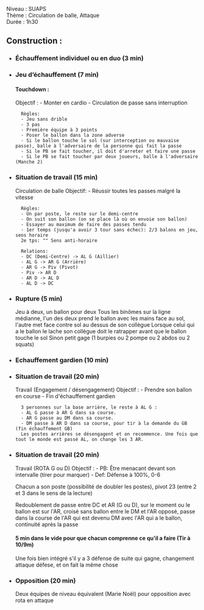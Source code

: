 Niveau : SUAPS <br>
Thème : Circulation de balle, Attaque <br>
Durée : 1h30 <br>

## Construction :
- ### Échauffement individuel ou en duo (3 min)

- ### Jeu d’échauffement (7 min)
	#### Touchdown :
	Objectif :
		- Monter en cardio
		- Circulation de passe sans interruption
	<br>

		Règles: 
		- Jeu sans drible
		- 3 pas
		- Première équipe à 3 points
		- Poser le ballon dans la zone adverse
		- Si le ballon touche le sol (sur interception ou mauvaise passe), balle à l'adversaire de la personne qui fait la passe
		- Si le PB se fait toucher, il doit d'arreter et faire une passe
		- Si le PB se fait toucher par deux joueurs, balle à l'adversaire (Manche 2)

- ### Situation de travail (15 min)
	Circulation de balle
	Objectif:
		- Réussir toutes les passes malgré la vitesse
	<br>

		Règles: 
		- Un par poste, le reste sur le demi-centre
		- On suit son ballon (on se place là où on envoie son ballon)
		- Essayer au maximum de faire des passes tendu
		- 1er temps (jusqu'a avoir 3 tour sans échec): 2/3 balons en jeu, sens horaire
		2e tps: "" Sens anti-horaire

		Relations:
		- DC (Demi-Centre) -> AL G (Aillier)
		- AL G -> AR G (Arrière)
		- AR G -> Piv (Pivot)
		- Piv -> AR D
		- AR D -> AL D
		- AL D -> DC

- ### Rupture (5 min)
	Jeu à deux, un ballon pour deux
	Tous les binômes sur la ligne médianne, l'un des deux prend le ballon avec les mains face au sol, l'autre met face contre sol au dessus de son collègue
	Lorsque celui qui a le ballon le lache son collègue doit le ratrapper avant que le ballon touche le sol 
	Sinon petit gage (1 burpies ou 2 pompe ou 2 abdos ou 2 squats)

- ### Echauffement gardien (10 min)

- ### Situation de travail (20 min)
	Travail (Engagement / désengagement)
	Objectif :
		- Prendre son ballon en course
		- Fin d'échauffement gardien
	<br>

		3 personnes sur la base arrière, le reste à AL G :
		- AL G passe à AR G dans sa course.
		- AR G passe au DM dans sa course.
		- DM passe à AR D dans sa course, pour tir à la demande du GB (fin échauffement GB)
		Les postes arrières se désengagent et on recommence. Une fois que tout le monde est passé AL, on change les 3 AR.


- ### Situation de travail (20 min)
	Travail (ROTA G ou D)
	Objectif :
		- PB: Être menacant devant son intervalle (tirer pour marquer)
		- Def: Défense à 100%, 0-6
	<br> 

	Chacun a son poste (possibilité de doubler les postes), pivot 23 (entre 2 et 3 dans le sens de la lecture)
	<br>
	
	Redoublement de passe entre DC et AR (G ou D), sur le moment ou le ballon est sur l'AR, croisé sans ballon entre le DM et l'AR opposé, passe dans la course de l'AR qui est devenu DM avec l'AR qui a le ballon, continuité après la passe
	
	#### 5 min dans le vide pour que chacun comprenne ce qu'il a faire (Tir à 10/9m)

	Une fois bien intégré s'il y a 3 défense de suite qui gagne, changement attaque défese, et on fait la même chose

- ### Opposition (20 min)
	Deux équipes de niveau équivalent (Marie Noël) pour opposition avec rota en attaque
